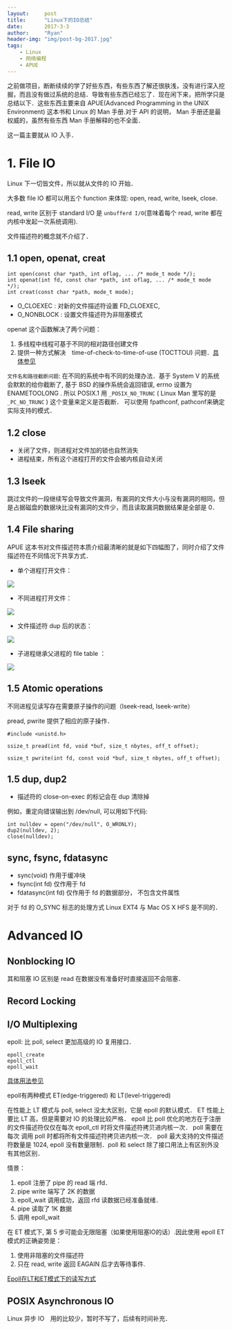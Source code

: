 ```yaml
---
layout:     post
title:      "Linux下的IO总结"
date:       2017-3-3
author:     "Ryan"
header-img: "img/post-bg-2017.jpg"
tags:
    - Linux
    - 网络编程
    - APUE
---
```


之前做项目，断断续续的学了好些东西，有些东西了解还很肤浅，没有进行深入挖掘，而且没有做过系统的总结．导致有些东西已经忘了．现在闲下来，把所学只是总结以下．这些东西主要来自 APUE(Advanced Programming in the UNIX Environment) 这本书和 Linux 的 Man 手册.对于 API 的说明， Man 手册还是最权威的，虽然有些东西 Man 手册解释的也不全面．

这一篇主要就从 IO 入手．

# 1. File IO

Linux 下一切皆文件，所以就从文件的 IO 开始．

大多数 file IO 都可以用五个 function 来体现: open, read, write, lseek, close.

read, write 区别于 standard I/O 是 `unbufferd I/O`(意味着每个 read, write 都在内核中发起一次系统调用).

文件描述符的概念就不介绍了．

## 1.1 open, openat, creat

```
int open(const char *path, int oflag, ... /* mode_t mode */);
int openat(int fd, const char *path, int oflag, ... /* mode_t mode */);
int creat(const char *path, mode_t mode);
```

* O_CLOEXEC : 对新的文件描述符设置 FD_CLOEXEC,
* O_NONBLOCK : 设置文件描述符为非阻塞模式

openat 这个函数解决了两个问题：
1. 多线程中线程可基于不同的相对路径创建文件
2. 提供一种方式解决　time-of-check-to-time-of-use (TOCTTOU) 问题．[具体参见](https://stackoverflow.com/questions/36708171/how-can-openat-avoid-tocttou-errors)

`文件名和路径截断问题`: 在不同的系统中有不同的处理办法．基于 System V 的系统会默默的给你截断了, 基于 BSD 的操作系统会返回错误, errno 设置为 ENAMETOOLONG . 所以 POSIX.1 用 `_POSIX_NO_TRUNC` ( Linux Man 里写的是 `_PC_NO_TRUNC` ) 这个变量来定义是否截断． 可以使用 fpathconf, pathconf来确定实际支持的模式．

## 1.2 close

* 关闭了文件，则进程对文件加的锁也自然消失
* 进程结束，所有这个进程打开的文件会被内核自动关闭

## 1.3 lseek

跳过文件的一段继续写会导致文件漏洞，有漏洞的文件大小与没有漏洞的相同，但是占据磁盘的数据块比没有漏洞的文件少，而且读取漏洞数据结果是全部是 0．

## 1.4 File sharing

APUE 这本书对文件描述符本质介绍最清晰的就是如下四幅图了，同时介绍了文件描述符在不同情况下共享方式．

* 单个进程打开文件：

![](https://raw.githubusercontent.com/ryanorz/ryanorz.github.io/master/img/20170303_apue_io_1.png)

* 不同进程打开文件：

![](https://raw.githubusercontent.com/ryanorz/ryanorz.github.io/master/img/20170303_apue_io_2.png)

* 文件描述符 dup 后的状态：

![](https://raw.githubusercontent.com/ryanorz/ryanorz.github.io/master/img/20170303_apue_io_3.png)

* 子进程继承父进程的 file table ：

![](https://raw.githubusercontent.com/ryanorz/ryanorz.github.io/master/img/20170303_apue_io_4.png)

## 1.5 Atomic operations

不同进程见读写存在需要原子操作的问题（lseek-read, lseek-write）

pread, pwrite 提供了相应的原子操作．

```
#include <unistd.h>

ssize_t pread(int fd, void *buf, size_t nbytes, off_t offset);

ssize_t pwrite(int fd, const void *buf, size_t nbytes, off_t offset);
```

## 1.5 dup, dup2

* 描述符的 close-on-exec 的标记会在 dup 清除掉

例如，重定向错误输出到 /dev/null, 可以用如下代码:

```
int nulldev = open("/dev/null", O_WRONLY);
dup2(nulldev, 2);
close(nulldev);
```

## sync, fsync, fdatasync

* sync(void) 作用于缓冲块
* fsync(int fd) 仅作用于 fd
* fdatasync(int fd) 仅作用于 fd 的数据部分， 不包含文件属性

对于 fd 的 O_SYNC 标志的处理方式 Linux EXT4 与 Mac OS X HFS 是不同的．

# Advanced IO

## Nonblocking IO

其和阻塞 IO 区别是 read 在数据没有准备好时直接返回不会阻塞．

## Record Locking

## I/O Multiplexing

epoll: 比 poll, select 更加高级的 IO 复用接口．

```
epoll_create
epoll_ctl
epoll_wait
```
[具体用法参见](http://man7.org/linux/man-pages/man7/epoll.7.html)

epoll有两种模式 ET(edge-triggered) 和 LT(level-triggered)

在性能上 LT 模式与 poll, select 没太大区别，它是 epoll 的默认模式． ET 性能上要比 LT 高，但是需要对 IO 的处理比较严格． epoll 比 poll 优化的地方在于注册的文件描述符仅仅在每次 epoll_ctl 时将文件描述符拷贝进内核一次． poll 需要在每次 调用 poll 时都将所有文件描述符拷贝进内核一次． poll 最大支持的文件描述符数量是 1024, epoll 没有数量限制．poll 和 select 除了接口用法上有区别外没有其他区别．

情景：

1. epoll 注册了 pipe 的 read 端 rfd．
2. pipe write 端写了 2K 的数据
3. epoll_wait 调用成功，返回 rfd 读数据已经准备就绪．
4. pipe 读取了 1K 数据
5. 调用 epoll_wait

在 ET 模式下, 第 5 步可能会无限阻塞（如果使用阻塞IO的话）.因此使用 epoll ET 模式的正确姿势是：

1. 使用非阻塞的文件描述符
2. 只在 read, write 返回 EAGAIN 后才去等待事件.

[Epoll在LT和ET模式下的读写方式](http://kimi.it/515.html)

## POSIX Asynchronous IO

Linux 异步 IO　用的比较少，暂时不写了，后续有时间补充．
